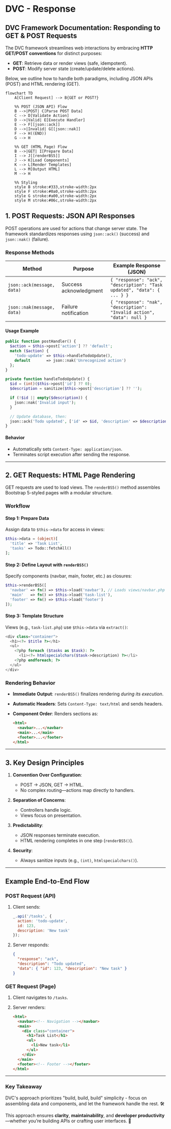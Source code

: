 # DVC - Response

## DVC Framework Documentation: Responding to GET & POST Requests

The DVC framework streamlines web interactions by embracing **HTTP GET/POST conventions** for distinct purposes:

- **GET**: Retrieve data or render views (safe, idempotent).
- **POST**: Modify server state (create/update/delete actions).

Below, we outline how to handle both paradigms, including JSON APIs (POST) and HTML rendering (GET).

```mermaid
flowchart TD
    A[Client Request] --> B{GET or POST?}

    %% POST (JSON API) Flow
    B -->|POST| C[Parse POST Data]
    C --> D[Validate Action]
    D -->|Valid| E[Execute Handler]
    E --> F[[json::ack]]
    D -->|Invalid| G[[json::nak]]
    F --> H((END))
    G --> H

    %% GET (HTML Page) Flow
    B -->|GET| I[Prepare Data]
    I --> J[[renderBS5]]
    J --> K[Load Components]
    K --> L[Render Templates]
    L --> M[Output HTML]
    M --> H

    %% Styling
    style B stroke:#333,stroke-width:2px
    style F stroke:#0a0,stroke-width:2px
    style G stroke:#a00,stroke-width:2px
    style M stroke:#06c,stroke-width:2px
```

## 1. POST Requests: JSON API Responses

POST operations are used for actions that change server state. The framework standardizes responses using `json::ack()` (success) and `json::nak()` (failure).

### Response Methods

| Method              | Purpose                          | Example Response (JSON)                          |
|---------------------|----------------------------------|--------------------------------------------------|
| `json::ack(message, data)` | Success acknowledgment          | `{ "response": "ack", "description": "Task updated", "data": { ... } }` |
| `json::nak(message, data)` | Failure notification            | `{ "response": "nak", "description": "Invalid action", "data": null }` |

#### Usage Example

```php
public function postHandler() {
  $action = $this->post['action'] ?? 'default';
  match ($action) {
    'todo-update' => $this->handleTodoUpdate(),
    default       => json::nak('Unrecognized action')
  };
}

private function handleTodoUpdate() {
  $id = (int)($this->post['id'] ?? 0);
  $description = sanitize($this->post['description'] ?? '');

  if (!$id || empty($description)) {
    json::nak('Invalid input');
  }

  // Update database, then:
  json::ack('Todo updated', ['id' => $id, 'description' => $description]);
}
```

#### Behavior

- Automatically sets `Content-Type: application/json`.
- Terminates script execution after sending the response.

---

## 2. GET Requests: HTML Page Rendering

GET requests are used to load views. The `renderBS5()` method assembles Bootstrap 5-styled pages with a modular structure.

### Workflow

#### Step 1: Prepare Data

Assign data to `$this->data` for access in views:

```php
$this->data = (object)[
  'title' => 'Task List',
  'tasks' => Todo::fetchAll()
];
```

#### Step 2: Define Layout with `renderBS5()`

Specify components (navbar, main, footer, etc.) as closures:

```php
$this->renderBS5([
  'navbar' => fn() => $this->load('navbar'), // Loads views/navbar.php
  'main'   => fn() => $this->load('task-list'),
  'footer' => fn() => $this->load('footer')
]);
```

#### Step 3: Template Structure

Views (e.g., `task-list.php`) use `$this->data` via `extract()`:

```php
<div class="container">
  <h1><?= $title ?></h1>
  <ul>
    <?php foreach ($tasks as $task): ?>
      <li><?= htmlspecialchars($task->description) ?></li>
    <?php endforeach; ?>
  </ul>
</div>
```

### Rendering Behavior

- **Immediate Output**: `renderBS5()` finalizes rendering *during its execution*.
- **Automatic Headers**: Sets `Content-Type: text/html` and sends headers.
- **Component Order**: Renders sections as:

  ```html
  <html>
    <navbar>...</navbar>
    <main>...</main>
    <footer>...</footer>
  </html>
  ```

---

## 3. Key Design Principles

1. **Convention Over Configuration**:
   - POST → JSON, GET → HTML.
   - No complex routing—actions map directly to handlers.

2. **Separation of Concerns**:
   - Controllers handle logic.
   - Views focus on presentation.

3. **Predictability**:
   - JSON responses terminate execution.
   - HTML rendering completes in one step (`renderBS5()`).

4. **Security**:
   - Always sanitize inputs (e.g., `(int)`, `htmlspecialchars()`).

---

## Example End-to-End Flow

### POST Request (API)

1. Client sends:

   ```javascript
   _.api('/tasks', {
     action: 'todo-update',
     id: 123,
     description: 'New task'
   });
   ```

2. Server responds:

   ```json
   {
     "response": "ack",
     "description": "Todo updated",
     "data": { "id": 123, "description": "New task" }
   }
   ```

### GET Request (Page)

1. Client navigates to `/tasks`.
2. Server renders:

   ```html
   <html>
     <navbar><!-- Navigation --></navbar>
     <main>
       <div class="container">
         <h1>Task List</h1>
         <ul>
           <li>New task</li>
         </ul>
       </div>
     </main>
     <footer><!-- Footer --></footer>
   </html>
   ```

---

### Key Takeaway

DVC's approach prioritizes "build, build, build" simplicity - focus on assembling data and components, and let the framework handle the rest. 🛠️

This approach ensures **clarity**, **maintainability**, and **developer productivity**—whether you’re building APIs or crafting user interfaces. 🚀

